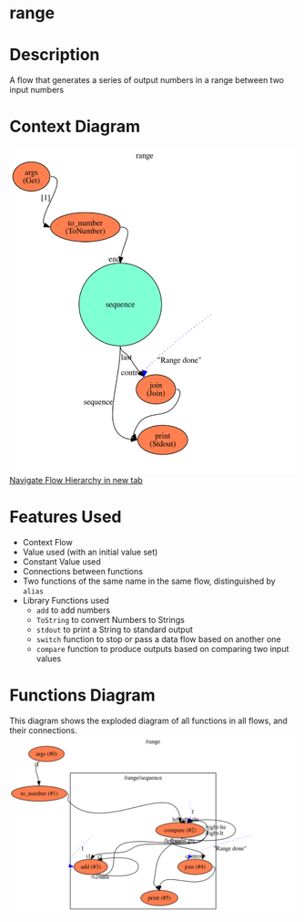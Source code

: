 range
==

Description
===
A flow that generates a series of output numbers in a range between two input numbers

Context Diagram
===
![Context diagram](range.dot.svg)
<a href="range.dot.svg" target="_blank">Navigate Flow Hierarchy in new tab</a>

Features Used
===
* Context Flow
* Value used (with an initial value set)
* Constant Value used
* Connections between functions
* Two functions of the same name in the same flow, distinguished by `alias`
* Library Functions used
    * `add` to add numbers
    * `ToString` to convert Numbers to Strings
    * `stdout` to print a String to standard output
    * `switch` function to stop or pass a data flow based on another one
    * `compare` function to produce outputs based on comparing two input values
    
Functions Diagram
===
This diagram shows the exploded diagram of all functions in all flows, and their connections.
![Full functions diagram](functions.dot.svg)